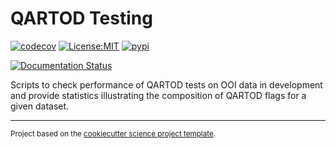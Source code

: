 QARTOD Testing
==============================
<!-- [![Build Status](https://github.com/@cooleyky/qartod_testing/workflows/Tests/badge.svg)](https://github.com/@cooleyky/qartod_testing/actions) -->
[![codecov](https://codecov.io/gh/@cooleyky/qartod_testing/branch/main/graph/badge.svg)](https://codecov.io/gh/@cooleyky/qartod_testing)
[![License:MIT](https://img.shields.io/badge/License-MIT-lightgray.svg?style=flt-square)](https://opensource.org/licenses/MIT)
[![pypi](https://img.shields.io/pypi/v/qartod_testing.svg)](https://pypi.org/project/qartod_testing)
<!-- [![conda-forge](https://img.shields.io/conda/dn/conda-forge/qartod_testing?label=conda-forge)](https://anaconda.org/conda-forge/qartod_testing) -->
[![Documentation Status](https://readthedocs.org/projects/qartod_testing/badge/?version=latest)](https://qartod_testing.readthedocs.io/en/latest/?badge=latest)


Scripts to check performance of QARTOD tests on OOI data in development and provide statistics illustrating the composition of QARTOD flags for a given dataset.

--------

<p><small>Project based on the <a target="_blank" href="https://github.com/jbusecke/cookiecutter-science-project">cookiecutter science project template</a>.</small></p>
